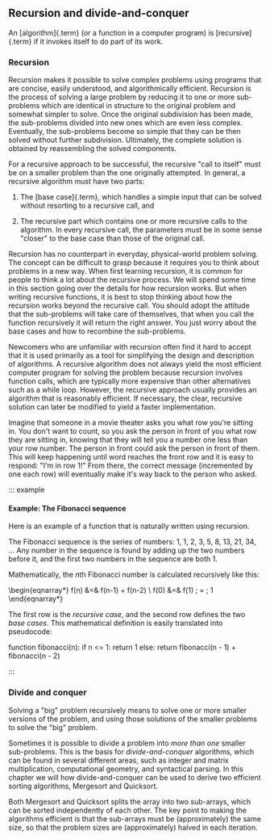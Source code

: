 
## Recursion and divide-and-conquer

An [algorithm]{.term} (or a function in a computer program) is
[recursive]{.term} if it invokes itself to do part of its
work.

### Recursion

Recursion makes it possible to solve complex problems using programs
that are concise, easily understood, and algorithmically efficient.
Recursion is the process of solving a large problem by reducing it to
one or more sub-problems which are identical in structure to the
original problem and somewhat simpler to solve.
Once the original subdivision has been made, the sub-problems
divided into new ones which are even less complex.
Eventually, the sub-problems become so simple that they can be then
solved without further subdivision.
Ultimately, the complete solution is obtained by reassembling the
solved components.

For a recursive approach to be successful, the recursive
"call to itself" must be on a smaller problem than the one originally
attempted.
In general, a recursive algorithm must have two parts:

1. The [base case]{.term}, which handles a simple input that can be
   solved without resorting to a recursive call, and

2. The recursive part which contains one or more recursive calls to the
   algorithm.
   In every recursive call, the parameters must be in some sense "closer"
   to the base case than those of the original call.

Recursion has no counterpart in everyday, physical-world problem solving.
The concept can be difficult to grasp because it requires you to think
about problems in a new way.
When first learning recursion, it is common for people to think a lot
about the recursive process.
We will spend some time in this section going over the details for
how recursion works.
But when writing recursive functions, it is best to
stop thinking about how the recursion works beyond the recursive
call.
You should adopt the attitude that the sub-problems will take care of
themselves, that when you call the function recursively it will return
the right answer.
You just worry about the base cases and how to recombine the
sub-problems.

Newcomers who are unfamiliar with recursion often find it hard to
accept that it is used primarily as a tool for simplifying the design
and description of algorithms.
A recursive algorithm does not always yield the most efficient
computer program for solving the problem because recursion
involves function calls, which are typically more expensive than other
alternatives such as a while loop.
However, the recursive approach usually provides an algorithm that is
reasonably efficient.
If necessary, the clear, recursive solution can later be modified to
yield a faster implementation.

Imagine that someone in a movie theater asks you what row you're
sitting in.
You don't want to count, so you ask the person in front of you what
row they are sitting in, knowing that they will tell you a number one
less than your row number.
The person in front could ask the person in front of them.
This will keep happening until word reaches the front row and it
is easy to respond: "I'm in row 1!"
From there, the correct message (incremented by one each row)
will eventually make it's way back to the person who asked.


::: example
#### Example: The Fibonacci sequence

Here is an example of a function that is naturally written using recursion.

The Fibonacci sequence is the series of numbers: 1, 1, 2, 3, 5, 8, 13, 21, 34, ...
Any number in the sequence is found by adding up the two numbers before it,
and the first two numbers in the sequence are both 1.

Mathematically, the $n$th Fibonacci number is calculated recursively like this:

\begin{eqnarray*}
f(n) &=& f(n-1) + f(n-2) \\
f(0) &=& f(1) \; = \; 1
\end{eqnarray*}

The first row is the *recursive case*, and the second row defines the two *base cases*.
This mathematical definition is easily translated into pseudocode:

   function fibonacci(n):
      if n <= 1:
         return 1
      else:
         return fibonacci(n - 1) + fibonacci(n - 2)

:::


### Divide and conquer

Solving a "big" problem recursively means to solve one or more smaller
versions of the problem, and using those solutions of the smaller
problems to solve the "big" problem.

Sometimes it is possible to divide a problem into *more than one* smaller sub-problems.
This is the basis for *divide-and-conquer* algorithms, which can be found in several different areas, such as integer and matrix multiplication, computational geometry, and syntactical parsing.
In this chapter we will how divide-and-conquer can be used to derive two efficient sorting algorithms, Mergesort and Quicksort.

Both Mergesort and Quicksort splits the array into two sub-arrays, which can be sorted independently of each other.
The key point to making the algorithms efficient is that the sub-arrays must be (approximately) the same size, so that the problem sizes are (approximately) halved in each iteration.
